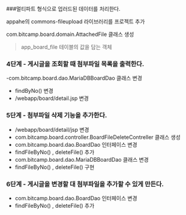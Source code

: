 ###멀티파트 형식으로 업러드된 데이터를 처리한다.

appahe의 commons-fileupload 라이브러리를 프로젝트 추가

com.bitcamp.board.domain.AttachedFile 클래스 생성
>app_board_file 테이블의 값을 담는 객체


### 4단계 - 게시글을 조회할 때 첨부파일 목록을 출력한다.

-com.bitcamp.board.dao.MariaDBBoardDao 클래스 변경
 - findByNo() 변경
 - /webapp/board/detail.jsp 변경
### 5단계 - 첨부파일 삭제 기능을 추가한다. 

 - /webapp/board/detail/jsp 변경
 - com.bitcamp.board.controller.BoardFileDeleteContreller 클래스 생성
 - com.bitcamp.board.dao.BoardDao 인터페이스 변경
 - findFileByNo() , deleteFile() 추가
 - com.bitcamp.board.dao.MariaDBBoardDao 클래스 변경
 - findFileByNo() , deleteFile() 구현

 ### 6단계 - 게시글을 변경할 대 첨부파일을 추가할 수 있게 만든다.
 
 - com.bitcamp.board.dao.BoardDao 인터페이스 변경
 - findFileByNo() , deleteFile() 추가